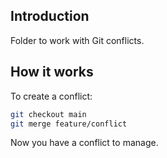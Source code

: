 ## Introduction

Folder to work with Git conflicts.

## How it works

To create a conflict:

```bash
git checkout main
git merge feature/conflict
```

Now you have a conflict to manage.


